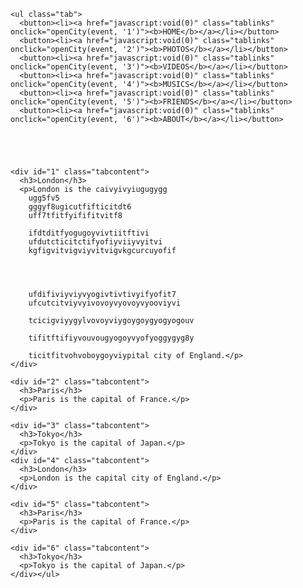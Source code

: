 <title>chaukighat-team</title><style>
  
  body  {
    background-image: url("https://s-media-cache-ak0.pinimg.com/originals/4e/3a/ac/4e3aaccc8ee30b316642211e6d510364.jpg");
    background-color: #cccccc;
}

  
body {font-family: "Lato", sans-serif;}

ul.tab {
    list-style-type: none;
    margin: 0;
    padding: 0;
    overflow: hidden;
    border: 1px solid #33ff00;
    background-color: ;
	
}

/* Float the list items side by side */
ul.tab li {float: center;}

/* Style the links inside the list items */
ul.tab li a {
    display: inline-block;
    color: white;
    text-align: center;
    padding: 20px auto;
    text-decoration: none;
    transition: 0.3s;
    font-size: 20px;
    background-color: #0000ff;
    border: 3px;
    display: inline-block;
    font-size: 39.45px;
    margin: 3px 1px;

}

/* Change background color of links on hover */
ul.tab li a:hover {
    background-color: #33ff00;
}

/* Create an active/current tablink class */
ul.tab li a:focus, .active {
    background-color: #00ff00;
}

/* Style the tab content */
.tabcontent {
display: none;
    padding: auto;
    border: 1px solid #ccc;
    border-top: none;
}
</style>
  <body>


	<ul class="tab">
	  <button><li><a href="javascript:void(0)" class="tablinks" onclick="openCity(event, '1')"><b>HOME</b></a></li></button>
	  <button><li><a href="javascript:void(0)" class="tablinks" onclick="openCity(event, '2')"><b>PHOTOS</b></a></li></button>
	  <button><li><a href="javascript:void(0)" class="tablinks" onclick="openCity(event, '3')"><b>VIDEOS</b></a></li></button>
	  <button><li><a href="javascript:void(0)" class="tablinks" onclick="openCity(event, '4')"><b>MUSICS</b></a></li></button>
	  <button><li><a href="javascript:void(0)" class="tablinks" onclick="openCity(event, '5')"><b>FRIENDS</b></a></li></button>
	  <button><li><a href="javascript:void(0)" class="tablinks" onclick="openCity(event, '6')"><b>ABOUT</b></a></li></button>
	  
	  
	
	  

	<div id="1" class="tabcontent">
	  <h3>London</h3>
	  <p>London is the caivyivyiugugygg
		ugg5fv5
		gggyf8ugicutfifticitdt6
		uff7tfitfyififitvitf8
		
		ifdtditfyogugoyvivtiitftivi
		ufdutcticitctifyofiyviiyvyitvi
		kgfigvitvigviyvitvigvkgcurcuyofif
		
		
		
		
		ufdifiviyviyvyogivtivtivyifyofit7
		ufcutcitviyvyivovoyvyovoyvyooviyvi
		
		tcicigviyygylvovoyviygoygoygyogyogouv
		
		tifitftifiyvouvougyogoyvyofyoggygyg8y
		
		ticitfitvohvoboygoyviypital city of England.</p>
	</div>

	<div id="2" class="tabcontent">
	  <h3>Paris</h3>
	  <p>Paris is the capital of France.</p> 
	</div>

	<div id="3" class="tabcontent">
	  <h3>Tokyo</h3>
	  <p>Tokyo is the capital of Japan.</p>
	</div>
	<div id="4" class="tabcontent">
	  <h3>London</h3>
	  <p>London is the capital city of England.</p>
	</div>

	<div id="5" class="tabcontent">
	  <h3>Paris</h3>
	  <p>Paris is the capital of France.</p> 
	</div>

	<div id="6" class="tabcontent">
	  <h3>Tokyo</h3>
	  <p>Tokyo is the capital of Japan.</p>
	</div></ul>

<script>
function openCity(evt, cityName) {
    var i, tabcontent, tablinks;
    tabcontent = document.getElementsByClassName("tabcontent");
    for (i = 0; i < tabcontent.length; i++) {
        tabcontent[i].style.display = "none";
    }
    tablinks = document.getElementsByClassName("tablinks");
    for (i = 0; i < tablinks.length; i++) {
        tablinks[i].className = tablinks[i].className.replace(" active", "");
    }
    document.getElementById(cityName).style.display = "block";
    evt.currentTarget.className += " active";
}

</script>

  </body>
